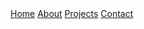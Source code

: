 <nav>
  <a href="{{site.baseurl}}">Home</a>
  <a href="{{site.baseurl}}/about/">About</a>
  <a href="{{site.baseurl}}/projects/">Projects</a>
  <a href="{{site.baseurl}}/contact/">Contact</a>
</nav>
